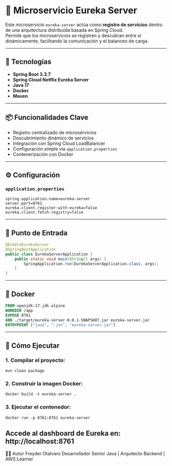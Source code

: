 
# 📡 Microservicio Eureka Server

Este microservicio `eureka-server` actúa como **registro de servicios** dentro de una arquitectura distribuida basada en Spring Cloud.  
Permite que los microservicios se registren y descubran entre sí dinámicamente, facilitando la comunicación y el balanceo de carga.

---

## 🚀 Tecnologías

- **Spring Boot 3.3.7**
- **Spring Cloud Netflix Eureka Server**
- **Java 17**
- **Docker**
- **Maven**

---

## 📦 Funcionalidades Clave

- Registro centralizado de microservicios
- Descubrimiento dinámico de servicios
- Integración con Spring Cloud LoadBalancer
- Configuración simple vía `application.properties`
- Contenerización con Docker

---

## ⚙️ Configuración

### `application.properties`

```properties
spring.application.name=eureka-server
server.port=8761
eureka.client.register-with-eureka=false
eureka.client.fetch-registry=false
```
---
## 🚀 Punto de Entrada
```java
@EnableEurekaServer
@SpringBootApplication
public class EurekaServerApplication {
    public static void main(String[] args) {
        SpringApplication.run(EurekaServerApplication.class, args);
    }
}
```
---
## 🐳 Docker
```Dockerfile
FROM openjdk:17-jdk-alpine 
WORKDIR /app
EXPOSE 8761
ADD ./target/eureka-server-0.0.1-SNAPSHOT.jar eureka-server.jar
ENTRYPOINT ["java", "-jar", "eureka-server.jar"]
```
---
## 🧪 Cómo Ejecutar
### 1. Compilar el proyecto:
```
mvn clean package
```
### 2. Construir la imagen Docker:
```
docker build -t eureka-server .
```
### 3. Ejecutar el contenedor:
```
docker run -p 8761:8761 eureka-server
```
Accede al dashboard de Eureka en: http://localhost:8761
---
👨‍💻 Autor
Freyder Otalvaro Desarrollador Senior Java | Arquitecto Backend | AWS Learner



